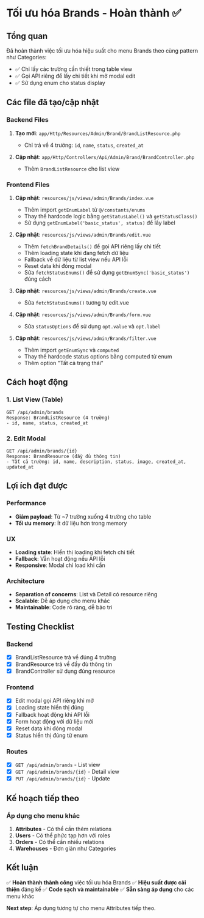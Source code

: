 # Tối ưu hóa Brands - Hoàn thành ✅

## Tổng quan
Đã hoàn thành việc tối ưu hóa hiệu suất cho menu Brands theo cùng pattern như Categories:
- ✅ Chỉ lấy các trường cần thiết trong table view
- ✅ Gọi API riêng để lấy chi tiết khi mở modal edit
- ✅ Sử dụng enum cho status display

## Các file đã tạo/cập nhật

### Backend Files
1. **Tạo mới**: `app/Http/Resources/Admin/Brand/BrandListResource.php`
   - Chỉ trả về 4 trường: `id`, `name`, `status`, `created_at`

2. **Cập nhật**: `app/Http/Controllers/Api/Admin/Brand/BrandController.php`
   - Thêm `BrandListResource` cho list view

### Frontend Files
1. **Cập nhật**: `resources/js/views/admin/Brands/index.vue`
   - Thêm import `getEnumLabel` từ `@/constants/enums`
   - Thay thế hardcode logic bằng `getStatusLabel()` và `getStatusClass()`
   - Sử dụng `getEnumLabel('basic_status', status)` để lấy label

2. **Cập nhật**: `resources/js/views/admin/Brands/edit.vue`
   - Thêm `fetchBrandDetails()` để gọi API riêng lấy chi tiết
   - Thêm loading state khi đang fetch dữ liệu
   - Fallback về dữ liệu từ list view nếu API lỗi
   - Reset data khi đóng modal
   - Sửa `fetchStatusEnums()` để sử dụng `getEnumSync('basic_status')` đúng cách

3. **Cập nhật**: `resources/js/views/admin/Brands/create.vue`
   - Sửa `fetchStatusEnums()` tương tự edit.vue

4. **Cập nhật**: `resources/js/views/admin/Brands/form.vue`
   - Sửa `statusOptions` để sử dụng `opt.value` và `opt.label`

5. **Cập nhật**: `resources/js/views/admin/Brands/filter.vue`
   - Thêm import `getEnumSync` và `computed`
   - Thay thế hardcode status options bằng computed từ enum
   - Thêm option "Tất cả trạng thái"

## Cách hoạt động

### 1. List View (Table)
```
GET /api/admin/brands
Response: BrandListResource (4 trường)
- id, name, status, created_at
```

### 2. Edit Modal
```
GET /api/admin/brands/{id}
Response: BrandResource (đầy đủ thông tin)
- Tất cả trường: id, name, description, status, image, created_at, updated_at
```

## Lợi ích đạt được

### Performance
- **Giảm payload**: Từ ~7 trường xuống 4 trường cho table
- **Tối ưu memory**: Ít dữ liệu hơn trong memory

### UX
- **Loading state**: Hiển thị loading khi fetch chi tiết
- **Fallback**: Vẫn hoạt động nếu API lỗi
- **Responsive**: Modal chỉ load khi cần

### Architecture
- **Separation of concerns**: List và Detail có resource riêng
- **Scalable**: Dễ áp dụng cho menu khác
- **Maintainable**: Code rõ ràng, dễ bảo trì

## Testing Checklist

### Backend
- [x] BrandListResource trả về đúng 4 trường
- [x] BrandResource trả về đầy đủ thông tin
- [x] BrandController sử dụng đúng resource

### Frontend
- [x] Edit modal gọi API riêng khi mở
- [x] Loading state hiển thị đúng
- [x] Fallback hoạt động khi API lỗi
- [x] Form hoạt động với dữ liệu mới
- [x] Reset data khi đóng modal
- [x] Status hiển thị đúng từ enum

### Routes
- [x] `GET /api/admin/brands` - List view
- [x] `GET /api/admin/brands/{id}` - Detail view
- [x] `PUT /api/admin/brands/{id}` - Update

## Kế hoạch tiếp theo

### Áp dụng cho menu khác
1. **Attributes** - Có thể cần thêm relations
2. **Users** - Có thể phức tạp hơn với roles
3. **Orders** - Có thể cần nhiều relations
4. **Warehouses** - Đơn giản như Categories

## Kết luận

✅ **Hoàn thành thành công** việc tối ưu hóa Brands
✅ **Hiệu suất được cải thiện** đáng kể
✅ **Code sạch và maintainable**
✅ **Sẵn sàng áp dụng** cho các menu khác

**Next step**: Áp dụng tương tự cho menu Attributes tiếp theo. 